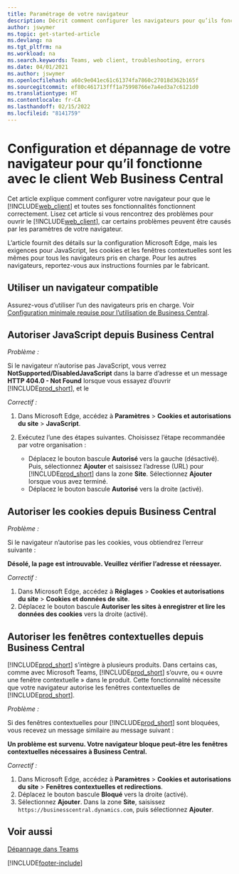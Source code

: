 ```yaml
---
title: Paramétrage de votre navigateur
description: Décrit comment configurer les navigateurs pour qu’ils fonctionnent avec Business Central et les produits qui y sont intégrés.
author: jswymer
ms.topic: get-started-article
ms.devlang: na
ms.tgt_pltfrm: na
ms.workload: na
ms.search.keywords: Teams, web client, troubleshooting, errors
ms.date: 04/01/2021
ms.author: jswymer
ms.openlocfilehash: a60c9e041ec61c61374fa7860c27018d362b165f
ms.sourcegitcommit: ef80c461713fff1a75998766e7a4ed3a7c6121d0
ms.translationtype: HT
ms.contentlocale: fr-CA
ms.lasthandoff: 02/15/2022
ms.locfileid: "8141759"
---
```

# <a name="setting-up-and-troubleshooting-your-browser-to-work-with-business-central-web-client"></a>Configuration et dépannage de votre navigateur pour qu’il fonctionne avec le client Web Business Central

Cet article explique comment configurer votre navigateur pour que le [!INCLUDE[web_client](includes/web_client.md)] et toutes ses fonctionnalités fonctionnent correctement. Lisez cet article si vous rencontrez des problèmes pour ouvrir le [!INCLUDE[web_client](includes/web_client.md)], car certains problèmes peuvent être causés par les paramètres de votre navigateur.

L’article fournit des détails sur la configuration Microsoft Edge, mais les exigences pour JavaScript, les cookies et les fenêtres contextuelles sont les mêmes pour tous les navigateurs pris en charge. Pour les autres navigateurs, reportez-vous aux instructions fournies par le fabricant.  

## <a name="use-a-supported-browser"></a>Utiliser un navigateur compatible

Assurez-vous d’utiliser l’un des navigateurs pris en charge. Voir [Configuration minimale requise pour l’utilisation de Business Central](product-requirements.md#browsers).  

## <a name="allow-javascript-from-business-central"></a>Autoriser JavaScript depuis Business Central

*Problème :*

Si le navigateur n’autorise pas JavaScript, vous verrez **NotSupported/DisabledJavaScript** dans la barre d’adresse et un message **HTTP 404.0 - Not Found** lorsque vous essayez d’ouvrir [!INCLUDE[prod_short](includes/prod_short.md)], et le 

<!-- http://localhost:8080/NotSupported/DisabledJavaScript HTTP Error 404.0 - Not Found
The resource you are looking for has been removed, had its name changed, or is temporarily unavailable. -->

*Correctif :*

1. Dans Microsoft Edge, accédez à **Paramètres** > **Cookies et autorisations du site** > **JavaScript**.
2. Exécutez l’une des étapes suivantes. Choisissez l’étape recommandée par votre organisation :

    - Déplacez le bouton bascule **Autorisé** vers la gauche (désactivé). Puis, sélectionnez **Ajouter** et saisissez l’adresse (URL) pour [!INCLUDE[prod_short](includes/prod_short.md)] dans la zone **Site**. Sélectionnez **Ajouter** lorsque vous avez terminé.
    - Déplacez le bouton bascule **Autorisé** vers la droite (activé).

## <a name="allow-cookies-from-business-central"></a>Autoriser les cookies depuis Business Central

*Problème :*

Si le navigateur n’autorise pas les cookies, vous obtiendrez l’erreur suivante :

**Désolé, la page est introuvable. Veuillez vérifier l’adresse et réessayer.** 

*Correctif :*

1. Dans Microsoft Edge, accédez à **Réglages** > **Cookies et autorisations du site** > **Cookies et données de site**.
2. Déplacez le bouton bascule **Autoriser les sites à enregistrer et lire les données des cookies** vers la droite (activé).  

## <a name="allow-pop-ups-from-business-central"></a><a name="popup"></a>Autoriser les fenêtres contextuelles depuis Business Central

[!INCLUDE[prod_short](includes/prod_short.md)] s’intègre à plusieurs produits. Dans certains cas, comme avec Microsoft Teams, [!INCLUDE[prod_short](includes/prod_short.md)] s’ouvre, ou « ouvre une fenêtre contextuelle » dans le produit. Cette fonctionnalité nécessite que votre navigateur autorise les fenêtres contextuelles de [!INCLUDE[prod_short](includes/prod_short.md)].

*Problème :*

Si des fenêtres contextuelles pour [!INCLUDE[prod_short](includes/prod_short.md)] sont bloquées, vous recevez un message similaire au message suivant :

**Un problème est survenu. Votre navigateur bloque peut-être les fenêtres contextuelles nécessaires à Business Central.**

<!--
Something went wrong
Your browser may be blocking pop-ups needed by Business Central.

Change your browser settings to allow pop-ups or allow this for trusted domains, then try again.
If these settings are managed for your organization, you should contact your administrator for assistance.

Try again
-->
*Correctif :*

1. Dans Microsoft Edge, accédez à **Paramètres** > **Cookies et autorisations du site** > **Fenêtres contextuelles et redirections**.
2. Déplacez le bouton bascule **Bloqué** vers la droite (activé).
3. Sélectionnez **Ajouter**. Dans la zone **Site**, saisissez `https://businesscentral.dynamics.com`, puis sélectionnez **Ajouter**.

## <a name="see-also"></a>Voir aussi

[Dépannage dans Teams](admin-teams-troubleshooting.md)  

[!INCLUDE[footer-include](includes/footer-banner.md)]